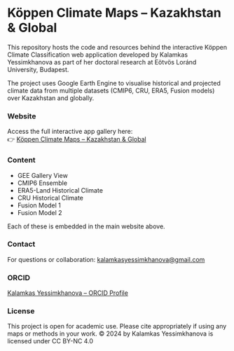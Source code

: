 # Köppen Climate Maps – Kazakhstan & Global

This repository hosts the code and resources behind the interactive Köppen Climate Classification web application developed by Kalamkas Yessimkhanova as part of her doctoral research at Eötvös Loránd University, Budapest.

The project uses Google Earth Engine to visualise historical and projected climate data from multiple datasets (CMIP6, CRU, ERA5, Fusion models) over Kazakhstan and globally.

### Website

Access the full interactive app gallery here:  
👉 [Köppen Climate Maps – Kazakhstan & Global](https://yessimkhanova.github.io/koppen/)

### Content

- GEE Gallery View  
- CMIP6 Ensemble  
- ERA5-Land Historical Climate  
- CRU Historical Climate  
- Fusion Model 1  
- Fusion Model 2  

Each of these is embedded in the main website above.

### Contact

For questions or collaboration:
[kalamkasyessimkhanova@gmail.com](mailto:kalamkasyessimkhanova@gmail.com)

### ORCID

[Kalamkas Yessimkhanova – ORCID Profile](https://orcid.org/0000-0003-2958-3927)

### License

This project is open for academic use. Please cite appropriately if using any maps or methods in your work.
© 2024 by Kalamkas Yessimkhanova is licensed under CC BY-NC 4.0 
